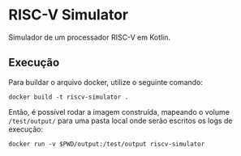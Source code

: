 # RISC-V Simulator

Simulador de um processador RISC-V em Kotlin.

## Execução

Para buildar o arquivo docker, utilize o seguinte comando:

```
docker build -t riscv-simulator .
```

Então, é possível rodar a imagem construída, mapeando o volume `/test/output/` para uma pasta local onde serão escritos
os logs de execução:

```
docker run -v $PWD/output:/test/output riscv-simulator
```